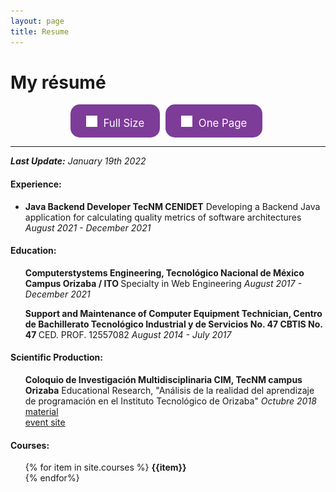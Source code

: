 ```yaml
---
layout: page
title: Resume
---
```


<style>
.cvbutton {
  display: inline-block;
  padding: 13px 25px;; margin-right:5px;
  font-size: 1.2em;
  cursor: pointer;
  text-align: center;
  text-decoration: none;
  outline: none;
  color: #fff;
  background-color: #7D3C98;
  border: none;
  border-radius: 15px;
}

.cvbutton:hover {
  background-color: #3498DB;
  box-shadow: 0 12px 16px 0 rgba(255,255,255,0.30), 0 17px 50px 0 rgba(0,0,0,0.20);
}

.cvbutton:active {
  background-color: #424949;
  transform: translateY(4px);
}
</style>

# My résumé

<center>
<a class="cvbutton" href="/assets/docs/aca_resume.pdf" target="_blank"><span><img src="/assets/images/pdf.png" height="18px" style="padding-top:5px; margin-right:5px;">  Full Size </span></a>
<a class="cvbutton" href="/assets/docs/resume.pdf" target="_blank"><span><img src="/assets/images/pdf.png" height="18px" style="padding-top:5px; margin-right:5px;">  One Page </span></a>
</center>


---
<i><b>Last Update:</b> January 19th 2022</i>


<h4>Experience:</h4>
<ul>
    <li>
      <b>Java Backend Developer TecNM CENIDET</b>
      Developing a Backend Java application for calculating quality metrics of software architectures
      <i >August 2021 - December 2021</i>
    </li>
</ul>

<h4>Education:</h4>
<ul>
  <b>Computerstystems Engineering, Tecnológico Nacional de México Campus Orizaba / ITO </b> Specialty in Web Engineering <i> August 2017 - December 2021 </i>
</ul>
<ul>
  <b>Support and Maintenance of Computer Equipment Technician, Centro de Bachillerato Tecnológico Industrial y de Servicios No. 47 CBTIS No. 47 </b> CED. PROF. 12557082 <i> August 2014 - July 2017 </i>
</ul>

<h4>Scientific Production:</h4>
<ul>
  <b>Coloquio de Investigación Multidisciplinaria CIM, TecNM campus Orizaba</b>
  Educational Research, "Análisis de la realidad del aprendizaje de programación en el Instituto Tecnológico de Orizaba"  
  <i>Octubre 2018</i>
  <br><a href="static/docs/material-CIM2018.pdf" target="_blank">material</a>
  <br><a href="static/docs/material-CIM2018.pdf" target="_blank">event site</a>
</ul>
<h4>Courses:</h4>
<ul>
 {% for item in site.courses %}
  <b>{{item}}</b><br>
 {% endfor%}
</ul>

